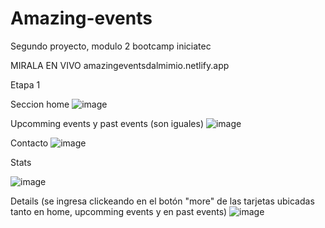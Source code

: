 # Amazing-events
Segundo proyecto, modulo 2 bootcamp iniciatec


MIRALA EN VIVO amazingeventsdalmimio.netlify.app


Etapa 1

Seccion home
![image](https://user-images.githubusercontent.com/94873345/188329565-b0c9ef77-f531-4ec8-b103-088838b34965.png)

Upcomming events y past events (son  iguales)
![image](https://user-images.githubusercontent.com/94873345/188329594-8bf1b1d5-b642-4d9e-b54e-b51409a905ab.png)

Contacto 
![image](https://user-images.githubusercontent.com/94873345/188329601-9bd85e41-7c51-49cb-ad0c-85d52036ab5c.png)

Stats

![image](https://user-images.githubusercontent.com/94873345/188329613-2ff42595-6827-423f-83e2-8e09c8b2abed.png)

Details (se ingresa clickeando en el botón "more" de las tarjetas ubicadas tanto en home, upcomming events y en past events)
![image](https://user-images.githubusercontent.com/94873345/188329654-ad66f6e8-66c9-4411-9b46-24ccca008ece.png)
